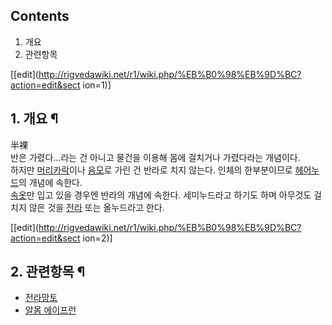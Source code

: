 ## Contents

    

1. 개요 
2. 관련항목 

[[edit](http://rigvedawiki.net/r1/wiki.php/%EB%B0%98%EB%9D%BC?action=edit&sect
ion=1)]

## 1. 개요 ¶

半裸  
반은 가렸다...라는 건 아니고 물건을 이용해 몸에 걸치거나 가렸다라는 개념이다.  
하지만 [머리카락](%EB%A8%B8%EB%A6%AC%EC%B9%B4%EB%9D%BD.md)이나
[음모](%EC%9D%8C%EB%AA%A8.md)로 가린 건 반라로 치지 않는다. 인체의 한부분이므로
[헤어누드](%ED%97%A4%EC%96%B4%EB%88%84%EB%93%9C.md)의 개념에 속한다.  
[속옷](%EC%86%8D%EC%98%B7.md)만 입고 있을 경우엔 반라의 개념에 속한다. 세미누드라고 하기도 하며 아무것도 걸치지
않은 것을 [전라](%EC%A0%84%EB%9D%BC.md) 또는 올누드라고 한다.

  
  

[[edit](http://rigvedawiki.net/r1/wiki.php/%EB%B0%98%EB%9D%BC?action=edit&sect
ion=2)]

## 2. 관련항목 ¶

  * [전라망토](%EC%A0%84%EB%9D%BC%EB%A7%9D%ED%86%A0.md)
  * [알몸 에이프런](%EC%95%8C%EB%AA%B8%20%EC%97%90%EC%9D%B4%ED%94%84%EB%9F%B0.md)

